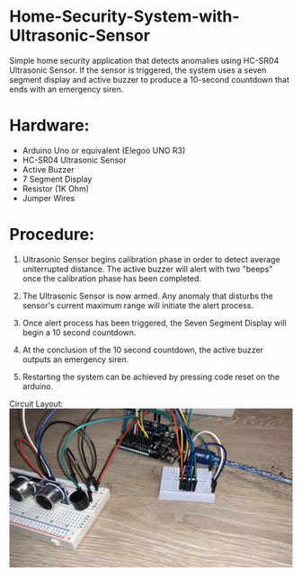 # Home-Security-System-with-Ultrasonic-Sensor
Simple home security application that detects anomalies using HC-SR04 Ultrasonic Sensor. If the sensor is triggered, the system uses a seven segment display and active buzzer to produce a 10-second countdown that ends with an emergency siren.

# Hardware:
* Arduino Uno or equivalent (Elegoo UNO R3)
* HC-SR04 Ultrasonic Sensor
* Active Buzzer
* 7 Segment Display
* Resistor (1K Ohm)
* Jumper Wires

# Procedure:
1. Ultrasonic Sensor begins calibration phase in order to detect average uniterrupted distance. The active buzzer will alert with two "beeps" once the calibration phase has been completed. 

2. The Ultrasonic Sensor is now armed. Any anomaly that disturbs the sensor's current maximum range will initiate the alert process.
3. Once alert process has been triggered, the Seven Segment Display will begin a 10 second countdown.
4. At the conclusion of the 10 second countdown, the active buzzer outputs an emergency siren.
5. Restarting the system can be achieved by pressing code reset on the arduino. 

Circuit Layout: ![layout](https://github.com/burnettcj1966/Home-Security-System-with-Ultrasonic-Sensor/blob/main/sensorCircuit.jpg)


